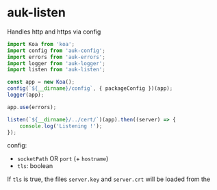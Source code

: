 # auk-listen

Handles http and https via config

```js
import Koa from 'koa';
import config from 'auk-config';
import errors from 'auk-errors';
import logger from 'auk-logger';
import listen from 'auk-listen';

const app = new Koa();
config(`${__dirname}/config`, { packageConfig })(app);
logger(app);

app.use(errors);

listen(`${__dirname}/../cert/`)(app).then((server) => {
    console.log('Listening !');
});
```

config:
 - `socketPath` OR `port` (+ `hostname`)
 - `tls`: boolean

If `tls` is true, the files `server.key` and `server.crt`
will be loaded from the
